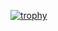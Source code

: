 [![trophy](https://github-profile-trophy.vercel.app/?username=stalkerg)](https://github.com/ryo-ma/github-profile-trophy)
